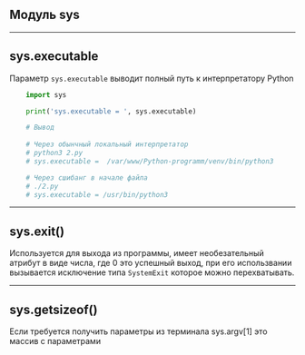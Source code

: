 Модуль sys
---
---

sys.executable
---
Параметр `sys.executable` выводит полный путь к интерпретатору Python

```python
    import sys

    print('sys.executable = ', sys.executable)

    # Вывод
    
    # Через обынчный локальный интерпретатор
    # python3 2.py
    # sys.executable =  /var/www/Python-programm/venv/bin/python3

    # Через сшибанг в начале файла
    # ./2.py
    # sys.executable = /usr/bin/python3
```

---

sys.exit()
---
Используется для выхода из программы, имеет необезательный атрибут 
в виде числа, где 0 это успешный выход, при его использвании вызывается
исключение типа `SystemExit` которое можно перехватывать.

---

sys.getsizeof()
---

Если требуется получить
параметры из терминала sys.argv[1] это массив с параметрами